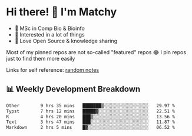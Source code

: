 # Hi there! 👋 I'm Matchy

- 🧬 MSc in Comp Bio & Bioinfo
- 🎈 Interested in a lot of things
- 💜 Love Open Source & knowledge sharing

Most of my pinned repos are not so-called "featured" repos 😂 I pin repos just to find them more easily

Links for self reference: [random notes](https://matchy233.github.io/random-notes)

## 📊 Weekly Development Breakdown

<!--START_SECTION:waka-->

```txt
Other        9 hrs 35 mins   ███████▒░░░░░░░░░░░░░░░░░   29.97 %
Typst        7 hrs 12 mins   █████▓░░░░░░░░░░░░░░░░░░░   22.51 %
R            4 hrs 20 mins   ███▒░░░░░░░░░░░░░░░░░░░░░   13.56 %
Text         3 hrs 47 mins   ███░░░░░░░░░░░░░░░░░░░░░░   11.87 %
Markdown     2 hrs 5 mins    █▓░░░░░░░░░░░░░░░░░░░░░░░   06.52 %
```

<!--END_SECTION:waka-->
